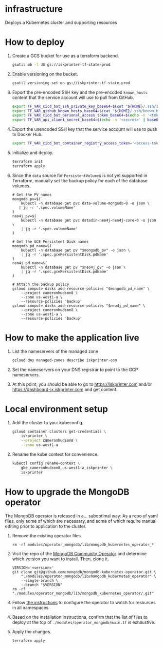 # infrastructure

Deploys a Kubernetes cluster and supporting resources

# How to deploy

1. Create a GCS bucket for use as a terraform backend.
    ```bash
    gsutil mb -l US gs://iskprinter-tf-state-prod
    ```

1. Enable versioning on the bucket.
    ```bash
    gsutil versioning set on gs://iskprinter-tf-state-prod
    ```

1. Export the pre-encoded SSH key and the pre-encoded `known_hosts` content that the service account will use to pull from GitHub.
    ```bash
    export TF_VAR_cicd_bot_ssh_private_key_base64=$(cat "${HOME}/.ssh/IskprinterGitBot.id_rsa" | base64)
    export TF_VAR_github_known_hosts_base64=$(cat "${HOME}/.ssh/known_hosts" | grep 'github' | base64)
    export TF_VAR_cicd_bot_personal_access_token_base64=$(echo -n '<token>' | base64) # Use for GitHub API access only
    export TF_VAR_api_client_secret_base64=$(echo -n '<secret>' | base64)
    ```

1. Export the unencoded SSH key that the service account will use to push to Docker Hub.
    ```bash
    export TF_VAR_cicd_bot_container_registry_access_token='<access-token>'
    ```

1. Initialize and deploy.
    ```bash
    terraform init
    terraform apply
    ```

1. Since the `data` source for `PersistentVolume`s is not yet supported in Terraform, manually set the backup policy for each of the database volumes.
    ```
    # Get the PV names
    mongodb_pv=$(
        kubectl -n database get pvc data-volume-mongodb-0 -o json \
       | jq -r '.spec.volumeName'
    )
    neo4j_pv=$(
        kubectl -n database get pvc datadir-neo4j-neo4j-core-0 -o json \
        | jq -r '.spec.volumeName'
    )

    # Get the GCE Persistent Disk names
    mongodb_pd_name=$(
        kubectl -n database get pv "$mongodb_pv" -o json \
        | jq -r '.spec.gcePersistentDisk.pdName'
    )
    neo4j_pd_name=$(
        kubectl -n database get pv "$neo4j_pv" -o json \
        | jq -r '.spec.gcePersistentDisk.pdName'
    )

    # Attach the backup policy
    gcloud compute disks add-resource-policies "$mongodb_pd_name" \
        --project cameronhudson8 \
        --zone us-west1-a \
        --resource-policies 'backup'
    gcloud compute disks add-resource-policies "$neo4j_pd_name" \
        --project cameronhudson8 \
        --zone us-west1-a \
        --resource-policies 'backup'
    ```


# How to make the application live

1. List the nameservers of the managed zone
    ```bash
    gcloud dns managed-zones describe iskprinter-com
    ```

1. Set the nameservers on your DNS registrar to point to the GCP nameservers.

1. At this point, you should be able to go to https://iskprinter.com and/or https://dashboard-jx.iskprinter.com and get content.

# Local environment setup

1. Add the cluster to your kubeconfig.
    ```bash
    gcloud container clusters get-credentials \
        iskprinter \
        --project cameronhudson8 \
        --zone us-west1-a
    ```

1. Rename the kube context for convenience.
    ```bash
    kubectl config rename-context \
        gke_cameronhudson8_us-west1-a_iskprinter \
        iskprinter
    ```

# How to upgrade the MongoDB operator

The MongoDB operator is released in a... suboptimal way: As a repo of yaml files, only some of which are necessary, and some of which require manual editing prior to application to the cluster.

1. Remove the existing operator files.
    ```
    rm -rf modules/operator_mongodb/lib/mongodb_kubernetes_operator_*
    ```

1. Visit the repo of the [MongoDB Community Operator](https://github.com/mongodb/mongodb-kubernetes-operator) and determine which version you want to install. Then, clone it.
    ```
    VERSION='<version>'
    git clone git@github.com:mongodb/mongodb-kubernetes-operator.git \
        "./modules/operator_mongodb/lib/mongodb_kubernetes_operator" \
        --single-branch \
        --branch "$VERSION"
    rm -rf "./modules/operator_mongodb/lib/mongodb_kubernetes_operator/.git"
    ```

1. Follow [the instructions](https://github.com/mongodb/mongodb-kubernetes-operator/blob/master/docs/install-upgrade.md#operator-in-different-namespace-than-resources) to configure the operator to watch for resources in all namespaces.

1. Based on the installation instructions, confirm that the list of files to deploy at the top of `./modules/operator_mongodb/main.tf` is exhaustive.

1. Apply the changes.
    ```
    terraform apply
    ```
